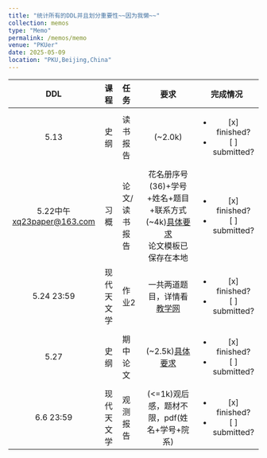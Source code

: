 ```yaml
---
title: "统计所有的DDL并且划分重要性~~因为我懒~~"
collection: memos
type: "Memo"
permalink: /memos/memo
venue: "PKUer"
date: 2025-05-09
location: "PKU,Beijing,China"
---
```


|DDL|课程|任务|要求|完成情况|
|:----:|:----:|:----|:----:|:----:|
|5.13|史纲|读书报告|(~2.0k)|<ul><li>[x] finished?</li><li>[ ] submitted?</li></ul>|
|5.22中午<br>xq23paper@163.com|习概|论文/读书报告|花名册序号(36)+学号+姓名+题目+联系方式<br>(~4k)[具体要求](https://raw.githubusercontent.com/lh314-pku/LeeStars/master/files/习概论文要求.pdf)<br>论文模板已保存在本地|<ul><li>[x] finished?</li><li>[ ] submitted?</li></ul>|
|5.24 23:59|现代天文学|作业2|一共两道题目，详情看[教学网](https://course.pku.edu.cn/webapps/blackboard/content/listContent.jsp?course_id=_77061_1&content_id=_1296453_1&mode=reset)|<ul><li>[x] finished?</li><li>[ ] submitted?</li></ul>|
|5.27|史纲|期中论文|(~2.5k)[具体要求](https://raw.githubusercontent.com/lh314-pku/LeeStars/master/files/史纲5班课堂讨论和期中作业有关安排.pdf)|<ul><li>[x] finished?</li><li>[ ] submitted?</li></ul>|
|6.6 23:59|现代天文学|观测报告|(<=1k)观后感，题材不限，pdf(姓名+学号+院系)|<ul><li>[x] finished?</li><li>[ ] submitted?</li></ul>|
